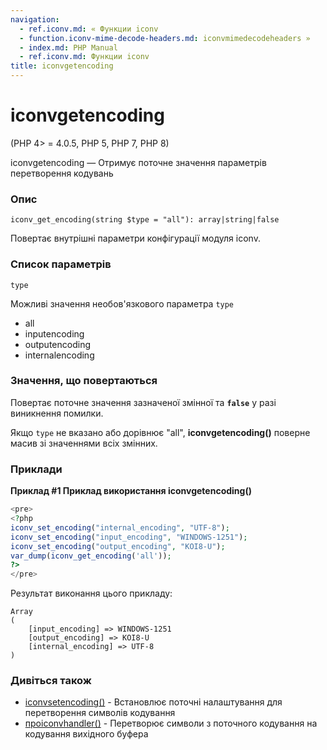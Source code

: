 ```yaml
---
navigation:
  - ref.iconv.md: « Функции iconv
  - function.iconv-mime-decode-headers.md: iconvmimedecodeheaders »
  - index.md: PHP Manual
  - ref.iconv.md: Функции iconv
title: iconvgetencoding
---
```

# iconvgetencoding

(PHP 4> = 4.0.5, PHP 5, PHP 7, PHP 8)

iconvgetencoding — Отримує поточне значення параметрів перетворення кодувань

### Опис

```methodsynopsis
iconv_get_encoding(string $type = "all"): array|string|false
```

Повертає внутрішні параметри конфігурації модуля iconv.

### Список параметрів

`type`

Можливі значення необов'язкового параметра `type`

-   all
-   inputencoding
-   outputencoding
-   internalencoding

### Значення, що повертаються

Повертає поточне значення зазначеної змінної та **`false`** у разі виникнення помилки.

Якщо `type` не вказано або дорівнює "all", **iconvgetencoding()** поверне масив зі значеннями всіх змінних.

### Приклади

**Приклад #1 Приклад використання **iconvgetencoding()****

```php
<pre>
<?php
iconv_set_encoding("internal_encoding", "UTF-8");
iconv_set_encoding("input_encoding", "WINDOWS-1251");
iconv_set_encoding("output_encoding", "KOI8-U");
var_dump(iconv_get_encoding('all'));
?>
</pre>
```

Результат виконання цього прикладу:

```
Array
(
    [input_encoding] => WINDOWS-1251
    [output_encoding] => KOI8-U
    [internal_encoding] => UTF-8
)
```

### Дивіться також

-   [iconvsetencoding()](function.iconv-set-encoding.md) - Встановлює поточні налаштування для перетворення символів кодування
-   [проiconvhandler()](function.ob-iconv-handler.md) - Перетворює символи з поточного кодування на кодування вихідного буфера
